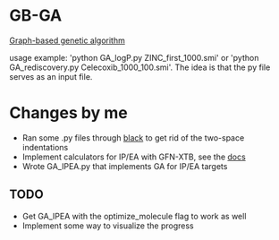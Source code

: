 # GB-GA
[Graph-based genetic algorithm](http://dx.doi.org/10.1039/C8SC05372C)
 
usage example: 'python GA_logP.py ZINC_first_1000.smi' or 'python GA_rediscovery.py Celecoxib_1000_100.smi'. The idea is that the py file serves as an input file.

# Changes by me
- Ran some .py files through [black](https://black.readthedocs.io/en/stable/) to get rid of the two-space indentations
- Implement calculators for IP/EA with GFN-XTB, see the [docs](https://xtb-docs.readthedocs.io/en/latest/sp.html?vertical-ionization-potentials-and-electron-affinities#vertical-ionization-potentials-and-electron-affinities)
- Wrote GA_IPEA.py that implements GA for IP/EA targets

## TODO
- Get GA_IPEA with the optimize_molecule flag to work as well
- Implement some way to visualize the progress